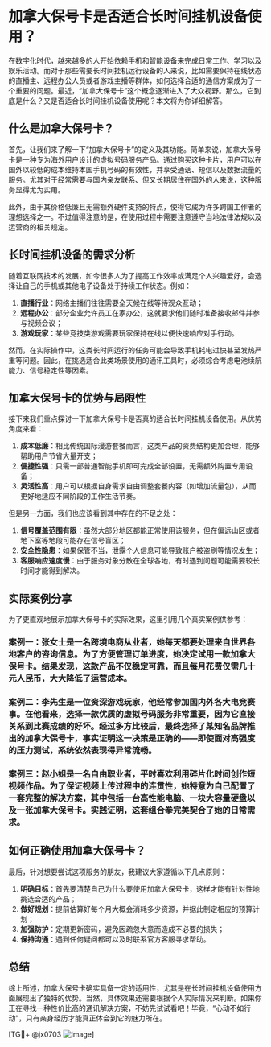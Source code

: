 # 加拿大保号卡是否适合长时间挂机设备使用？

在数字化时代，越来越多的人开始依赖手机和智能设备来完成日常工作、学习以及娱乐活动。而对于那些需要长时间挂机运行设备的人来说，比如需要保持在线状态的直播主、远程办公人员或者游戏主播等群体，如何选择合适的通信方案成为了一个重要的问题。最近，“加拿大保号卡”这个概念逐渐进入了大众视野。那么，它到底是什么？又是否适合长时间挂机设备使用呢？本文将为你详细解答。

## 什么是加拿大保号卡？

首先，让我们来了解一下“加拿大保号卡”的定义及其功能。简单来说，加拿大保号卡是一种专为海外用户设计的虚拟号码服务产品。通过购买这种卡片，用户可以在国外以较低的成本维持本国手机号码的有效性，并享受通话、短信以及数据流量的服务。尤其对于经常需要与国内亲友联系、但又长期居住在国外的人来说，这种服务显得尤为实用。

此外，由于其价格低廉且无需额外硬件支持的特点，使得它成为许多跨国工作者的理想选择之一。不过值得注意的是，在使用过程中需要注意遵守当地法律法规以及运营商的相关规定。

## 长时间挂机设备的需求分析

随着互联网技术的发展，如今很多人为了提高工作效率或满足个人兴趣爱好，会选择让自己的手机或其他电子设备处于持续工作状态。例如：

1. **直播行业**：网络主播们往往需要全天候在线等待观众互动；
2. **远程办公**：部分企业允许员工在家办公，这就要求他们随时准备接收邮件并参与视频会议；
3. **游戏玩家**：某些竞技类游戏需要玩家保持在线以便快速响应对手行动。

然而，在实际操作中，这类长时间运行的任务可能会导致手机耗电过快甚至发热严重等问题。因此，在挑选适合此类场景使用的通讯工具时，必须综合考虑电池续航能力、信号稳定性等因素。

## 加拿大保号卡的优势与局限性

接下来我们重点探讨一下加拿大保号卡是否真的适合长时间挂机设备使用。从优势角度来看：

1. **成本低廉**：相比传统国际漫游套餐而言，这类产品的资费结构更加合理，能够帮助用户节省大量开支；
2. **便捷性强**：只需一部普通智能手机即可完成全部设置，无需额外购置专用设备；
3. **灵活性高**：用户可以根据自身需求自由调整套餐内容（如增加流量包），从而更好地适应不同阶段的工作生活节奏。

但是另一方面，我们也应该看到其中存在的不足之处：

1. **信号覆盖范围有限**：虽然大部分地区都能正常使用该服务，但在偏远山区或者地下室等地段可能存在信号盲区；
2. **安全性隐患**：如果保管不当，泄露个人信息可能导致账户被盗刷等情况发生；
3. **客服响应速度慢**：由于服务对象分散在全球各地，有时遇到问题可能需要较长时间才能得到解决。

## 实际案例分享

为了更直观地展示加拿大保号卡的实际效果，这里引用几个真实案例供参考：

### 案例一：张女士是一名跨境电商从业者，她每天都要处理来自世界各地客户的咨询信息。为了方便管理订单进度，她决定试用一款加拿大保号卡。结果发现，这款产品不仅稳定可靠，而且每月花费仅需几十元人民币，大大降低了运营成本。

### 案例二：李先生是一位资深游戏玩家，他经常参加国内外各大电竞赛事。在他看来，选择一款优质的虚拟号码服务非常重要，因为它直接关系到比赛成绩的好坏。经过多方比较后，最终选择了某知名品牌推出的加拿大保号卡，事实证明这一决策是正确的——即使面对高强度的压力测试，系统依然表现得异常流畅。

### 案例三：赵小姐是一名自由职业者，平时喜欢利用碎片化时间创作短视频作品。为了保证视频上传过程中的连贯性，她特意为自己配置了一套完整的解决方案，其中包括一台高性能电脑、一块大容量硬盘以及一张加拿大保号卡。实践证明，这套组合拳完美契合了她的日常需求。

## 如何正确使用加拿大保号卡？

最后，针对想要尝试这项服务的朋友，我建议大家遵循以下几点原则：

1. **明确目标**：首先要清楚自己为什么要使用加拿大保号卡，这样才能有针对性地挑选合适的产品；
2. **做好规划**：提前估算好每个月大概会消耗多少资源，并据此制定相应的预算计划；
3. **加强防护**：定期更新密码，避免因疏忽大意而造成不必要的损失；
4. **保持沟通**：遇到任何疑问都可以及时联系官方客服寻求帮助。

## 总结

综上所述，加拿大保号卡确实具备一定的适用性，尤其是在长时间挂机设备使用方面展现出了独特的优势。当然，具体效果还需要根据个人实际情况来判断。如果你正在寻找一种性价比高的通讯解决方案，不妨先试试看吧！毕竟，“心动不如行动”，只有亲身经历才能真正体会到它的魅力所在。

[TG💪+ @jx0703 ![Image](https://github.com/user-attachments/assets/dbca1d08-cadb-493c-b0ec-ad6f7a83f270)]